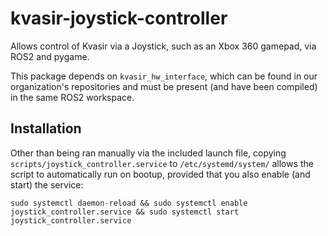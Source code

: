 kvasir-joystick-controller
========================

Allows control of Kvasir via a Joystick, such as an Xbox 360 gamepad, via ROS2 and pygame.

This package depends on `kvasir_hw_interface`, which can be found in our organization's repositories
and must be present (and have been compiled) in the same ROS2 workspace.

Installation
------------

Other than being ran manually via the included launch file, copying
`scripts/joystick_controller.service` to `/etc/systemd/system/` allows the script to automatically
run on bootup, provided that you also enable (and start) the service:
```shell
sudo systemctl daemon-reload && sudo systemctl enable joystick_controller.service && sudo systemctl start joystick_controller.service
```
